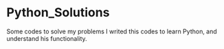 # Python_Solutions
Some codes to solve my problems
I writed this codes to learn Python, and understand his functionality.
